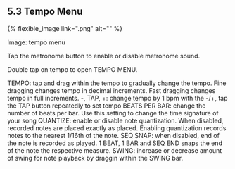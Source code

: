 ---
---

## 5.3 Tempo Menu

{% flexible_image link=".png" alt="" %}

Image: tempo menu

Tap the metronome button to enable or disable metronome sound.

Double tap on tempo to open TEMPO MENU.

TEMPO: tap and drag within the tempo to gradually change the tempo. Fine dragging changes tempo in decimal increments. Fast dragging changes tempo in full increments.
-, TAP, +: change tempo by 1 bpm with the -/+, tap the TAP button repeatedly to set tempo
BEATS PER BAR: change the number of beats per bar. Use this setting to change the time signature of your song
QUANTIZE: enable or disable note quantization. When disabled, recorded notes are placed exactly as placed. Enabling quantization records notes to the nearest 1/16th of the note.
SEQ SNAP: when disabled, end of the note is recorded as played. 1 BEAT, 1 BAR and SEQ END snaps the end of the note the respective measure.
SWING: increase or decrease amount of swing for note playback by draggin within the SWING bar.
